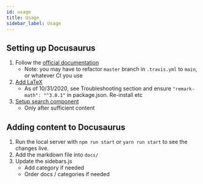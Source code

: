 ```yaml
---
id: usage
title: Usage
sidebar_label: Usage
---
```


## Setting up Docusaurus
1. Follow the [official documentation](https://v2.docusaurus.io/docs/installation)
    * Note: you may have to refactor `master` branch in `.travis.yml` to `main`, or whatever CI you use
2. [Add LaTeX](https://docs.theochu.com/docusaurus/latex/)
    * As of 10/31/2020, see Troubleshooting section and ensure `"remark-math": "^3.0.1"` in package.json. Re-install etc
3. [Setup search component](https://v2.docusaurus.io/docs/search)
    * Only after sufficient content

## Adding content to Docusaurus
1. Run the local server with `npm run start` or `yarn run start` to see the changes live.
2. Add the markdown file into `docs/`
3. Update the sidebars.js
      * Add category if needed
      * Order docs / categories if needed
